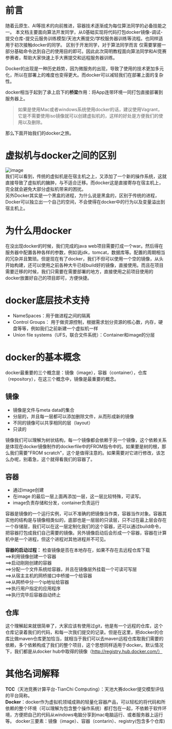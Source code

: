 # 前言
随着云原生、AI等技术的向前推进，容器技术逐渐成为每位算法同学的必备技能之一。 本文档主要面向算法开发同学，从0基础实现将代码打包docker镜像-调试-提交仓库-提交云服务训练模型/天池大赛提交/学校服务器训练等流程。也同样适用于初次接触docker的同学。 区别于开发同学，对于算法同学而言 仅需要掌握一部分基础命令达到自己的使用目的即可。因此此次简明教程面向算法同学和AI竞赛参赛者，帮助大家快速上手大赛提交和远程服务器训练。  

Docker的出现是一种历史趋势，因为微服务的出现，导致了使用的技术更加多元化，所以在部署上的难度也变得更大。而docker可以减轻我们在部署上面的复杂性。  

docker相当于起到了承上启下的**桥梁**作用：将App连带环境一同打包直接部署到服务器上。
> 如果是使用Mac或者windows系统使用docker的话，建议使用Vagrant，它是不需要使用iso镜像就可以创建虚拟机的，这样的好处是方便我们的使用以及删除。

那么下面开始我们的docker之旅。


# 虚拟机与docker之间的区别
![image](https://user-images.githubusercontent.com/44680953/141350561-a31b282f-4dce-4308-ac1b-40e65b0ca1fb.png)  
我们可以看到，传统的虚拟机是在宿主机之上，又添加了一个新的操作系统，这就直接导致了虚拟机的臃肿，与不适合迁移。而docker这是直接寄存在宿主机上，完全就会避免大部分虚拟机带来的困扰。  
另外Docker其实是一个黑盒的进程，为什么说是黑盒的，区别于传统的进程，Docker可以独立出一个自己的空间，不会使得在docker中的行为以及变量溢出到宿主机上。  

# 为什么用docker
在没出现docker的时候，我们完成的java web项目需要打成一个war。然后得在服务器中配置各种各样的参数，例如说jdk，tomcat，数据库等。配置的周期相当的冗杂并且繁琐。但是现在有了docker，我们不但可以使用一个空的镜像，从头开始构建，还可以使用之前各种大牛已经build好的镜像，直接使用。而且在项目需要迁移的时候，我们只需要在需要部署的地方，直接使用之前项目使用的docker放置好自己的项目即可，方便快捷。  

# docker底层技术支持
- NameSpaces：用于做进程之间的隔离
- Control Groups： 用于做资源控制，根据需求划分资源的核心数，内存，硬盘等等，例如我们之前新建一个虚拟机一样
- Union file systems（UFS，联合文件系统）：Container和image的分层

# docker的基本概念
docker最重要的三个概念是：镜像（image），容器（container），仓库（repository），在这三个概念中，镜像是最重要的概念。

## 镜像
- 镜像是文件与meta data的集合
- 分层的，并且每一层都可以添加删除文件，从而形成新的镜像
- 不同的镜像可以共享相同的层（layout）
- 只读的

镜像我们可以理解为树状结构，每一个镜像都会依赖于另一个镜像，这个依赖关系是体现在docker镜像制作的dockerfile中的FROM指令中的。如果要是树的根，那么我们需要"FROM scratch"，这个是值得注意的。如果需要对它进行修改，该怎么办呢，别着急，这个就得看我们的容器了。  

## 容器
- 通过image创建
- 在image 的最后一层上面再添加一层，这一层比较特殊，可读写。
- image负责存储和分发，container负责运行

容器是镜像的一个运行实例，可以不准确的把镜像当作类，容器当作对象。容器其实他的结构是与镜像相类似的，底部也是一层层的只读层，只不过在最上层会存在一个存储层，我们可以在这一层定制化我们的这个容器，还可以通过build命令，把容器打包成我们自己需要的镜像。另外镜像启动后会形成一个容器，容器在计算机中是一个进程，但这个进程对其他进程并不可见。  

**容器的启动过程：** 
检查镜像是否在本地存在，如果不存在去远程仓库下载  
==>利用镜像创建一个容器  
==>启动刚刚创建的容器  
==>分配一个文件系统给容器，并且在镜像层外挂载一个可读可写层  
==>从宿主主机的网桥接口中桥接一个给容器  
==>从网桥中分一个ip地址给容器  
==>执行用户指定的应用程序  
==>执行完毕后容器自动终止   

## 仓库
这个理解起来就很简单了，大家应该有使用过git，他是有一个远程的仓库，这个仓库记录着我们的代码，和每一次我们提交的记录。但是在这里，把docker的仓库比做maven仓库更加恰当，就相当于我们可以去maven远程仓库取我们需要的依赖，多个依赖构成了我们的整个项目，这个思想同样适用于docker。默认情况下，我们都是从docker hub中取得的镜像（http://registry.hub.docker.com/）  

# 其他名词解释
**TCC**（天池竞赛计算平台-TianChi Computing）：天池大赛docker提交模型评估的平台简称。  
**Docker**：docker作为虚拟机领域成熟的轻量化容器产品，可以轻松的将代码和所依赖的整个环境（可以理解为包含整个操作系统）都打包在一起，不依赖于软件环境，方便把自己的代码从windows电脑分享到mac电脑运行、或者服务器上运行等。 docker三要素：镜像（image）、容器（contarin）、registry(包含多个仓库)
